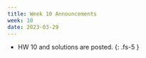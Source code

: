 ```yaml
---
title: Week 10 Announcements 
week: 10
date: 2023-03-29
---
```

- HW 10 and solutions are posted.
{: .fs-5 }
